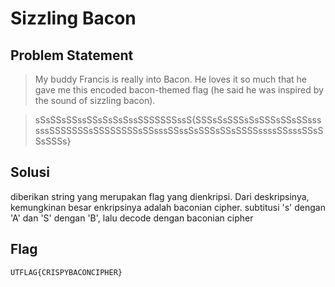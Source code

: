 # Sizzling Bacon
## Problem Statement
> My buddy Francis is really into Bacon. He loves it so much that he gave me this encoded bacon-themed flag (he said he was inspired by the sound of sizzling bacon).
 
> sSsSSsSSssSSsSsSsSssSSSSSSSssS{SSSsSsSSSsSsSSSsSSsSSssssssSSSSSSSsSSSSSSSSsSSsssSSssSsSSSsSSsSSSSssssSSsssSSsSSsSSSs}

## Solusi
diberikan string yang merupakan flag yang dienkripsi. Dari deskripsinya, kemungkinan besar enkripsinya adalah baconian cipher. subtitusi 's' dengan 'A' dan 'S' dengan 'B', lalu decode dengan baconian cipher

## Flag
```UTFLAG{CRISPYBACONCIPHER}```
